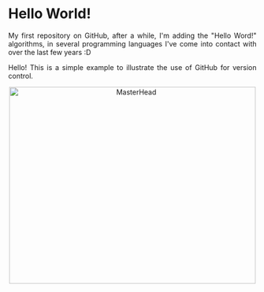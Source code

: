 # Hello World!

<p align="justify"> My first repository on GitHub, after a while, I'm adding the "Hello Word!" algorithms, in several programming languages ​​I've come into 
contact with over the last few years :D </p>
<p align="justify"> Hello! This is a simple example to illustrate the use of GitHub for version control. </p>

<div align="center">

<img src="https://i.imgur.com/bhLh3dY.png" alt="MasterHead" width="500" height="400">

</div>

